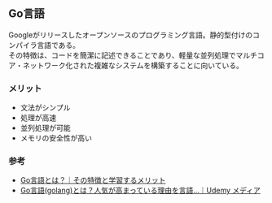 ## Go言語
Googleがリリースしたオープンソースのプログラミング言語。静的型付けのコンパイラ言語である。  
その特徴は、コードを簡潔に記述できることであり、軽量な並列処理でマルチコア・ネットワーク化された複雑なシステムを構築することに向いている。

### メリット
- 文法がシンプル
- 処理が高速
- 並列処理が可能
- メモリの安全性が高い

### 参考
- [Go言語とは？｜その特徴と学習するメリット](https://products.sint.co.jp/topsic/blog/go-language-overview)
- [Go言語\(golang\)とは？人気が高まっている理由を言語…｜Udemy メディア](https://udemy.benesse.co.jp/development/system/golang.html)